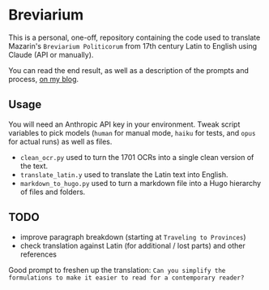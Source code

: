 # Breviarium

This is a personal, one-off, repository containing the code used to translate Mazarin's `Breviarium Politicorum` from 17th century Latin to English using Claude (API or manually).

You can read the end result, as well as a description of the prompts and process, [on my blog](https://nestordemeure.github.io/writing/translations/).

## Usage

You will need an Anthropic API key in your environment.
Tweak script variables to pick models (`human` for manual mode, `haiku` for tests, and `opus` for actual runs) as well as files.

* `clean_ocr.py` used to turn the 1701 OCRs into a single clean version of the text.
* `translate_latin.y` used to translate the Latin text into English.
* `markdown_to_hugo.py` used to turn a markdown file into a Hugo hierarchy of files and folders.

## TODO

* improve paragraph breakdown (starting at `Traveling to Provinces`)
* check translation against Latin (for additional / lost parts) and other references

Good prompt to freshen up the translation: `Can you simplify the formulations to make it easier to read for a contemporary reader?`
